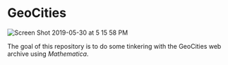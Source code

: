 # GeoCities

![Screen Shot 2019-05-30 at 5 15 58 PM](https://user-images.githubusercontent.com/3834704/58665366-af8bf580-82fe-11e9-955e-ea69867792a5.png)

The goal of this repository is to do some tinkering with the GeoCities web archive using *Mathematica*. 